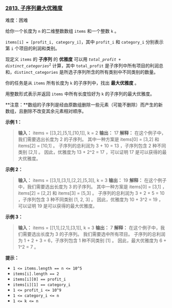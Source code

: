 ### [2813\. 子序列最大优雅度](https://leetcode.cn/problems/maximum-elegance-of-a-k-length-subsequence/)

难度：困难

给你一个长度为 `n` 的二维整数数组 `items` 和一个整数 `k` 。

`items[i] = [profit_i, category_i]`，其中 `profit_i` 和 `category_i` 分别表示第 `i` 个项目的利润和类别。

现定义 `items` 的 **子序列** 的 **优雅度** 可以用 <code>$total\_profit + distinct\_categories^2$</code> 计算，其中 `total_profit` 是子序列中所有项目的利润总和，`distinct_categories` 是所选子序列所含的所有类别中不同类别的数量。

你的任务是从 `items` 所有长度为 `k` 的子序列中，找出 **最大优雅度** 。

用整数形式表示并返回 `items` 中所有长度恰好为 `k` 的子序列的最大优雅度。

**注意：**数组的子序列是经由原数组删除一些元素（可能不删除）而产生的新数组，且删除不改变其余元素相对顺序。

**示例 1：**

> **输入：** items = \[[3,2],[5,1],[10,1]], k = 2
> **输出：** 17
> **解释：** 在这个例子中，我们需要选出长度为 2 的子序列。
> 其中一种方案是 items[0] = [3,2] 和 items[2] = [10,1] 。
> 子序列的总利润为 3 + 10 = 13 ，子序列包含 2 种不同类别 [2,1] 。
> 因此，优雅度为 13 + 2^2 = 17 ，可以证明 17 是可以获得的最大优雅度。

**示例 2：**

> **输入：** items = \[[3,1],[3,1],[2,2],[5,3]], k = 3
> **输出：** 19
> **解释：**
> 在这个例子中，我们需要选出长度为 3 的子序列。
> 其中一种方案是 items[0] = [3,1] ，items[2] = [2,2] 和 items[3] = [5,3] 。
> 子序列的总利润为 3 + 2 + 5 = 10 ，子序列包含 3 种不同类别 [1, 2, 3] 。
> 因此，优雅度为 10 + 3^2 = 19 ，可以证明 19 是可以获得的最大优雅度。

**示例 3：**

> **输入：** items = \[[1,1],[2,1],[3,1]], k = 3
> **输出：** 7
> **解释：** 在这个例子中，我们需要选出长度为 3 的子序列。
> 我们需要选中所有项目。
> 子序列的总利润为 1 + 2 + 3 = 6，子序列包含 1 种不同类别 [1] 。
> 因此，最大优雅度为 6 + 1^2 = 7 。

**提示：**

- `1 <= items.length == n <= 10^5`
- `items[i].length == 2`
- `items[i][0] == profit_i`
- `items[i][1] == category_i`
- `1 <= profit_i <= 10^9`
- `1 <= category_i <= n`
- `1 <= k <= n`
